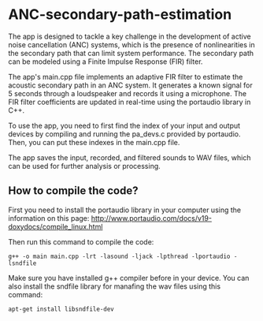 # ANC-secondary-path-estimation

The app is designed to tackle a key challenge in the development of active noise cancellation (ANC) systems, which is the presence of nonlinearities in the secondary path that can limit system performance. The secondary path can be modeled using a Finite Impulse Response (FIR) filter.

The app's main.cpp file implements an adaptive FIR filter to estimate the acoustic secondary path in an ANC system. It generates a known signal for 5 seconds through a loudspeaker and records it using a microphone. The FIR filter coefficients are updated in real-time using the portaudio library in C++.

To use the app, you need to first find the index of your input and output devices by compiling and running the pa_devs.c provided by portaudio. Then, you can put these indexes in the main.cpp file.

The app saves the input, recorded, and filtered sounds to WAV files, which can be used for further analysis or processing. 

## How to compile the code?

First you need to install the portaudio library in your computer using the information on this page: http://www.portaudio.com/docs/v19-doxydocs/compile_linux.html

Then run this command to compile the code:
```
g++ -o main main.cpp -lrt -lasound -ljack -lpthread -lportaudio -lsndfile
```
Make sure you have installed g++ compiler before in your device. You can also install the sndfile library for manafing the wav files using this command: 

```
apt-get install libsndfile-dev
```


